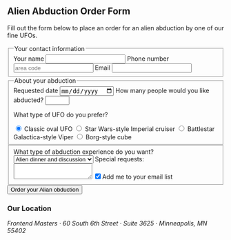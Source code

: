 <!DOCTYPE html>
<html lang="en">
<head>
	<meta charset="UTF-8">
	<title>Alien Abduction Order Form</title>
	<link href="css/forms.css" rel="stylesheet">
</head>
<body>
	<div class="wrapper">
		<section>
			<h1>Alien Abduction Order Form</h1>
			<p>Fill out the form below to place an order for an alien abduction by one of our fine UFOs.</p>
			<!--this adds prossesing to our form with hidden values-->
		<form action="https://e3vwdl4bpd.execute-api.us-west-2.amazonaws.com/default/API2SES" method="POST">
			<input type="hidden" name="send_to" value="ddewzy@gmail.com">
			<!--fieldset is one box legend is the name of the box-->
			<fieldset>
				<legend>Your contact information</legend>
				<label for="name">Your name</label> 
				<input type="text" id="name" name="name" >
				<label for="phone" >Phone number</label>
				<input type="tel" id="phone" name="phone" placeholder="area code">
				<label for="email">Email</label>
				<input type="email" id="email" name="email">
			</fieldset>
			<!--this fieldset is another box-->
			<fieldset>
			<legend>About your abduction </legend>
			<label for="date">Requested  date</label>
			<input type="date" id="date" name="date">
			<label for="qty">How many people would you like abducted?</label>
			<input type="number" id="qty" name="qty" min="1" max="10">
			<!--these are radio buttons "checked" makes Classic the default button-->
			<p>What type of UFO do you prefer?</p>
				<label>
					<input type="radio" name="ufotype" value="Classic" checked> Classic oval UFO
				</label>
				<label>
					<input type="radio" name="ufotype" value="starwars">	
					Star Wars-style Imperial cruiser
				</label>
				<label>
					<input type="radio" name="ufotype" value="battlestar">
					Battlestar Galactica-style Viper
				</label>
				<label>
					<input type="radio" name="ufotype" value="borg">
					Borg-style cube
				 </label>
			</fieldset>	
			<fieldset>
			<!--this is a drop down menu-->
			<label for="abtype">What type of abduction experience do you want?</label>
				<select id="abtype" name="abtype">
				<option selected>Select one...</option>
					<option value="tour">Tour of the solar system</option>
				<!--"selected makes that button the default button-->
					<option value="dinner" selected>Alien dinner and discussion</option>
					<option value="dance">Alien dance lessons</option>
					<option value="whales">Whale watching</option>
				</select>
				<!--this is a text box-->
			<label for="comments">Special requests:</label>
			<textarea id="comments" name="comments"></textarea>
				<!--checked makes it checked by defalult-->
			<label>	
			<input type="checkbox" value="subscribe" name="subscribe" checked>Add me to your email list
			</label>
			</fieldset>
			<button type="submit">Order your Alian obduction</button>		
		</form>	
		</section>
		<aside>
			<h3>Our Location</h3>
			<address>
				Frontend Masters &middot;
				60 South 6th Street &middot;
				Suite 3625 &middot;
				Minneapolis, MN 55402
			</address>
		</aside>
	</div>
	<!--this adds error checking to our form-->
	<script src="js/forms.js"></script>
</body>
</html>





